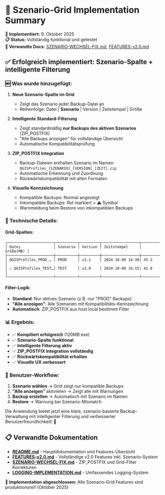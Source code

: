 # 🎯 Szenario-Grid Implementation Summary

**📅 Implementiert:** 9. Oktober 2025  
**📋 Status:** Vollständig funktional und getestet  
**🔗 Verwandte Docs:** [SZENARIO-WECHSEL-FIX.md](SZENARIO-WECHSEL-FIX.md), [FEATURES-v2.0.md](FEATURES-v2.0.md)

## ✅ Erfolgreich implementiert: Szenario-Spalte + intelligente Filterung

### 🆕 Was wurde hinzugefügt:

1. **Neue Szenario-Spalte im Grid**
   - Zeigt das Szenario jeder Backup-Datei an
   - Reihenfolge: Datei | **Szenario** | Version | Zeitstempel | Größe

2. **Intelligente Standard-Filterung**
   - Zeigt standardmäßig **nur Backups des aktiven Szenarios** (ZIP_POSTFIX)
   - "Alle Backups anzeigen" für vollständige Übersicht
   - Automatische Kompatibilitätsprüfung

3. **ZIP_POSTFIX Integration**
   - Backup-Dateien enthalten Szenario im Namen: `QGISProfiles_[SZENARIO]_[VERSION]_[ZEIT].zip`
   - Automatische Erkennung und Zuordnung
   - Rückwärtskompatibilität mit alten Formaten

4. **Visuelle Kennzeichnung**
   - Kompatible Backups: Normal angezeigt
   - Inkompatible Backups: Rot markiert + ⚠️ Symbol
   - Warnmeldung beim Restore von inkompatiblen Backups

### 🔧 Technische Details:

#### Grid-Spalten:
```
┌─────────────────────┬──────────┬─────────┬─────────────────┬───────────┐
│ Datei               │ Szenario │ Version │ Zeitstempel     │ Größe(MB) │
├─────────────────────┼──────────┼─────────┼─────────────────┼───────────┤
│ QGISProfiles_PROD_… │ PROD     │ v2.1    │ 2024-10-09 14:30│ 45.2      │
│ ⚠️ QGISProfiles_TEST…│ TEST     │ v2.0    │ 2024-10-08 16:15│ 42.8      │
└─────────────────────┴──────────┴─────────┴─────────────────┴───────────┘
```

#### Filter-Logik:
- **Standard**: Nur aktives Szenario (z.B. nur "PROD" Backups)
- **"Alle anzeigen"**: Alle Szenarien mit Kompatibilitäts-Kennzeichnung
- **Automatisch**: ZIP_POSTFIX aus host.local bestimmt Filter

### 📊 Ergebnis:
- ✅ **Kompiliert erfolgreich** (120MB exe)
- ✅ **Szenario-Spalte funktional**
- ✅ **Intelligente Filterung aktiv**
- ✅ **ZIP_POSTFIX Integration vollständig**
- ✅ **Rückwärtskompatibilität erhalten**
- ✅ **Visuelle UX verbessert**

### 🎯 Benutzer-Workflow:
1. **Szenario wählen** → Grid zeigt nur kompatible Backups
2. **"Alle anzeigen"** aktivieren → Zeigt alle mit Warnungen  
3. **Backup erstellen** → Automatisch mit Szenario im Namen
4. **Restore** → Warnung bei Szenario-Mismatch

Die Anwendung bietet jetzt eine klare, szenario-basierte Backup-Verwaltung mit intelligenter Filterung und verbesserter Benutzerfreundlichkeit! 🚀

## 📋 **Verwandte Dokumentation**

- **[README.md](README.md)** - Hauptdokumentation und Features-Übersicht
- **[FEATURES-v2.0.md](FEATURES-v2.0.md)** - Vollständige v2.0 Features inkl. Szenario-System
- **[SZENARIO-WECHSEL-FIX.md](SZENARIO-WECHSEL-FIX.md)** - ZIP_POSTFIX und Grid-Filter Korrekturen
- **[LOGGING-IMPLEMENTATION.md](LOGGING-IMPLEMENTATION.md)** - Umfassendes Logging-System

**🎯 Implementation abgeschlossen:** Alle Szenario-Grid Features sind produktionsreif (Oktober 2025)